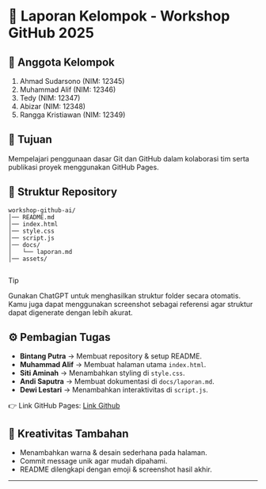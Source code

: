 
# 📑 Laporan Kelompok - Workshop GitHub 2025

## 👥 Anggota Kelompok

1. Ahmad Sudarsono (NIM: 12345)
2. Muhammad Alif (NIM: 12346)
3. Tedy (NIM: 12347)
4. Abizar (NIM: 12348)
5. Rangga Kristiawan (NIM: 12349)



## 🎯 Tujuan

Mempelajari penggunaan dasar Git dan GitHub dalam kolaborasi tim serta publikasi proyek menggunakan GitHub Pages.


## 📁 Struktur Repository

```
workshop-github-ai/
│── README.md
│── index.html
│── style.css
│── script.js
│── docs/
│   └── laporan.md
│── assets/


```
> [!TIP]
> Gunakan ChatGPT untuk menghasilkan struktur folder secara otomatis. Kamu juga dapat menggunakan screenshot sebagai referensi agar struktur dapat digenerate dengan lebih akurat.




## ⚙️ Pembagian Tugas

* **Bintang Putra** → Membuat repository & setup README.
* **Muhammad Alif** → Membuat halaman utama `index.html`.
* **Siti Aminah** → Menambahkan styling di `style.css`.
* **Andi Saputra** → Membuat dokumentasi di `docs/laporan.md`.
* **Dewi Lestari** → Menambahkan interaktivitas di `script.js`.

👉 Link GitHub Pages: [Link Github](https://username.github.io/workshop-github-ai)


## 🌟 Kreativitas Tambahan

* Menambahkan warna & desain sederhana pada halaman.
* Commit message unik agar mudah dipahami.
* README dilengkapi dengan emoji & screenshot hasil akhir.

---
